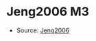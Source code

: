 <a name="material" />

# Jeng2006 M3
<script type="application/ld+json">
  {
    "@context": "https://schema.org/",
    "@type": "ChemicalSubstance",
    "http://purl.org/dc/terms/conformsTo":
      {
        "@type": "CreativeWork",
        "@id": "https://bioschemas.org/profiles/ChemicalSubstance/0.4-RELEASE/"
      },
    "@id": "https://egonw.github.io/nanowiki/nanowiki120.html#material",
    "name": "Jeng2006 M3",
    "sameAs": "http://127.0.0.1/mediawiki/index.php/Special:URIResolver/Jeng2006_M3"
  }
</script>


* Source: [Jeng2006](Jeng2006.md)
